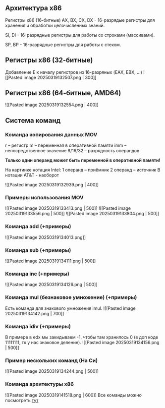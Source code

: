 ## Архитектура х86
Регистры х86 (16-битные)
AX, BX, CX, DX - 16-разрядые регистры для хранения и обработки целочисленных знаний.

SI, DI - 16-разрядные регистры для работы со строками (массивами).

SP, BP - 16-разрядные регистры для работы с стеком.

## Регистры х86 (32-битные)
Добавление E к началу регистров из 16-разряных (EAX, EBX, ...)
![[Pasted image 20250319132507.png | 300]]

## Регистры х86 (64-битные, AMD64)
![[Pasted image 20250319132554.png | 400]]

## Система команд
### Команда копирования данных MOV
r – регистр
m – переменная в оперативной памяти
imm – непосредственное значение
8/16/32 – разрядность операндов

**Только один операнд может быть переменной в оперативной памяти!**

На картинке нотация Intel:
1 операнд – приёмник
2 операнд – источник
В нотации AT&T - наоборот

![[Pasted image 20250319132939.png | 400]]

### Примеры использования MOV
![[Pasted image 20250319133413.png | 500]]
![[Pasted image 20250319133556.png | 500]]
![[Pasted image 20250319133804.png | 500]]

### Команда add (+примеры)
![[Pasted image 20250319134013.png]]

### Команда sub (+примеры)
![[Pasted image 20250319134111.png | 500]]
### Команда inc (+примеры)
![[Pasted image 20250319134126.png | 500]]
### Команда mul (безнаковое умножение) (+примеры)
Есть команда для знакового умножения imul.
![[Pasted image 20250319134142.png | 700]]
### Команда idiv (+примеры)
В примере в edx мы закидываем -1, чтобы там хранилось 0 (в доп коде 11111111, тк у нас знаковое деление).
![[Pasted image 20250319134156.png | 500]]

### Пример нескольких команд (На Си)
![[Pasted image 20250319134244.png | 500]]

### Команда архитектуры х86
![[Pasted image 20250319141518.png | 600]]
Все команды можно посмотреть [тут](http://www.ccfit.nsu.ru/~kireev/lab2/lab2com.htm)
